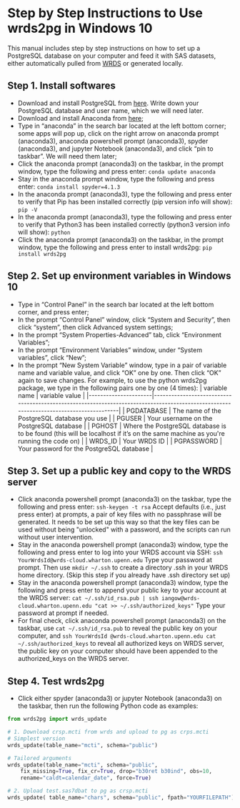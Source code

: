 Step by Step Instructions to Use wrds2pg in Windows 10
=========

This manual includes step by step instructions on how to set up a PostgreSQL database on your computer and feed it with SAS datasets, either automatically pulled from [WRDS](https://wrds-web.wharton.upenn.edu/wrds/) or generated locally.

## Step 1. Install softwares

-	Download and install PostgreSQL from [here](https://www.postgresql.org/download/windows/). Write down your PostgreSQL database and user name, which we will need later.
-	Download and install Anaconda from [here](https://www.anaconda.com/products/individual);
-	Type in “anaconda” in the search bar located at the left bottom corner; some apps will pop up, click on the right arrow on anaconda prompt (anaconda3), anaconda powershell prompt (anaconda3), spyder (anaconda3), and jupyter Notebook (anaconda3), and click “pin to taskbar”. We will need them later;
-	Click the anaconda prompt (anaconda3) on the taskbar, in the prompt window, type the following and press enter:  `conda update anaconda`
-	Stay in the anaconda prompt window, type the following and press enter: `conda install spyder=4.1.3`
-	In the anaconda prompt (anaconda3), type the following and press enter to verify that Pip has been installed correctly (pip version info will show): `pip -V`
-	In the anaconda prompt (anaconda3), type the following and press enter to verify that Python3 has been installed correctly (python3 version info will show): `python`
-	Click the anaconda prompt (anaconda3) on the taskbar, in the prompt window, type the following and press enter to install wrds2pg:  `pip install wrds2pg`

## Step 2. Set up environment variables in Windows 10

-	Type in “Control Panel” in the search bar located at the left bottom corner, and press enter;
-	In the prompt “Control Panel” window, click “System and Security”, then click “system”, then click Advanced system settings;
-	In the prompt “System Properties-Advanced” tab, click “Environment Variables”;
-	In the prompt “Environment Variables” window, under “System variables”, click “New”;
-	In the prompt “New System Variable” window, type in a pair of variable name and variable value, and click “OK” one by one. Then click “OK” again to save changes. For example, to use the python wrds2pg package, we type in the following pairs one by one (4 times):
|     variable name    |     variable value                                                                                                                     |
|----------------------|----------------------------------------------------------------------------------------------------------------------------------------|
|     PGDATABASE       |     The name of the PostgreSQL database you use                                                                                        |
|     PGUSER           |     Your username on the PostgreSQL database                                                                                           |
|     PGHOST           |     Where the PostgreSQL database is to be found (this will be localhost if it’s on the same machine as you're running the code on)    |
|     WRDS_ID          |     Your WRDS ID                                                                                                                       |
|     PGPASSWORD       |     Your password for the PostgreSQL database                                                                                          |

## Step 3. Set up a public key and copy to the WRDS server

- Click anaconda powershell prompt (anaconda3) on the taskbar, type the following and press enter: `ssh-keygen -t rsa`    Accept defaults (i.e., just press enter) at prompts, a pair of key files with no passphrase will be generated. It needs to be set up this way so that the key files can be used without being "unlocked" with a password, and the scripts can run without user intervention.
- Stay in the anaconda powershell prompt (anaconda3) window, type the following and press enter to log into your WRDS account via SSH: `ssh YourWrdsId@wrds-cloud.wharton.upenn.edu`  Type your password at prompt. Then use `mkdir ~/.ssh` to create a directory .ssh in your WRDS home directory. (Skip this step if you already have .ssh directory set up)
- Stay in the anaconda powershell prompt (anaconda3) window, type the following and press enter to append your public key to your account at the WRDS server: `cat ~/.ssh/id_rsa.pub | ssh iangow@wrds-cloud.wharton.upenn.edu "cat >> ~/.ssh/authorized_keys"` Type your password at prompt if needed.
- For final check, click anaconda powershell prompt (anaconda3) on the taskbar, use `cat ~/.ssh/id_rsa.pub` to reveal the public key on your computer, and `ssh YourWrdsId @wrds-cloud.wharton.upenn.edu cat ~/.ssh/authorized_keys` to reveal all authorized keys on WRDS server, the public key on your computer should have been appended to the authorized_keys on the WRDS server.

## Step 4. Test wrds2pg

- Click either spyder (anaconda3) or jupyter Notebook (anaconda3) on the taskbar, then run the following Python code as examples:

```py
from wrds2pg import wrds_update

# 1. Download crsp.mcti from wrds and upload to pg as crps.mcti
# Simplest version
wrds_update(table_name="mcti", schema="public")

# Tailored arguments 
wrds_update(table_name="mcti", schema="public", 
	fix_missing=True, fix_cr=True, drop="b30ret b30ind", obs=10, 
	rename="caldt=calendar_date", force=True)

# 2. Upload test.sas7dbat to pg as crsp.mcti
wrds_update( table_name="chars", schema="public", fpath="YOURFILEPATH")
```

